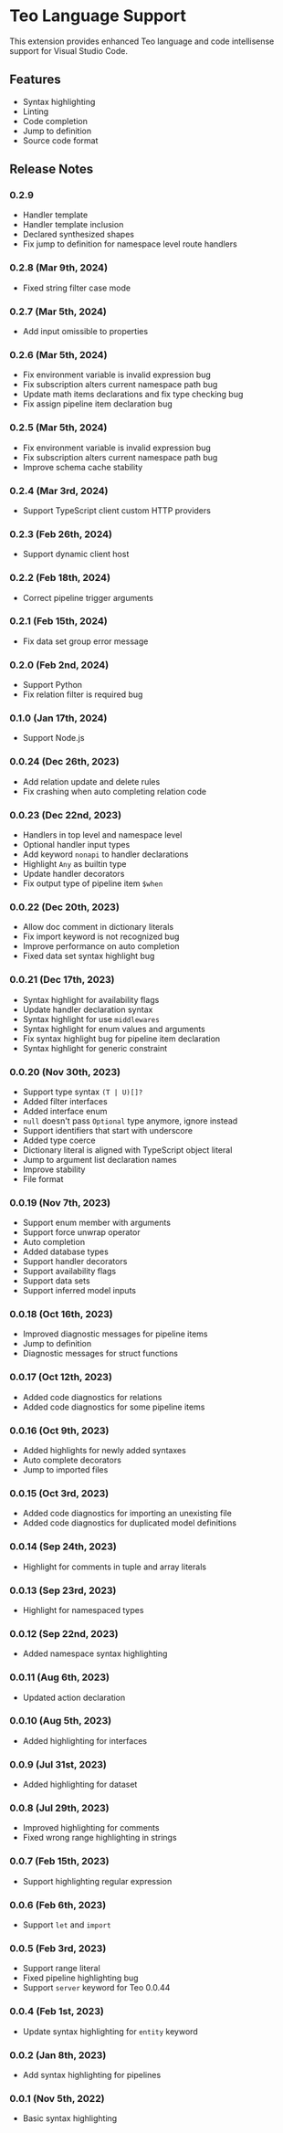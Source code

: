 # Teo Language Support

This extension provides enhanced Teo language and code intellisense support for
Visual Studio Code.

## Features

* Syntax highlighting
* Linting
* Code completion
* Jump to definition
* Source code format

## Release Notes

### 0.2.9

* Handler template
* Handler template inclusion
* Declared synthesized shapes
* Fix jump to definition for namespace level route handlers

### 0.2.8 (Mar 9th, 2024)

* Fixed string filter case mode

### 0.2.7 (Mar 5th, 2024)

* Add input omissible to properties

### 0.2.6 (Mar 5th, 2024)

* Fix environment variable is invalid expression bug
* Fix subscription alters current namespace path bug
* Update math items declarations and fix type checking bug
* Fix assign pipeline item declaration bug

### 0.2.5 (Mar 5th, 2024)

* Fix environment variable is invalid expression bug
* Fix subscription alters current namespace path bug
* Improve schema cache stability

### 0.2.4 (Mar 3rd, 2024)

* Support TypeScript client custom HTTP providers

### 0.2.3 (Feb 26th, 2024)

* Support dynamic client host

### 0.2.2 (Feb 18th, 2024)

* Correct pipeline trigger arguments

### 0.2.1 (Feb 15th, 2024)

* Fix data set group error message

### 0.2.0 (Feb 2nd, 2024)

* Support Python
* Fix relation filter is required bug

### 0.1.0 (Jan 17th, 2024)

* Support Node.js

### 0.0.24 (Dec 26th, 2023)

* Add relation update and delete rules
* Fix crashing when auto completing relation code

### 0.0.23 (Dec 22nd, 2023)

* Handlers in top level and namespace level
* Optional handler input types
* Add keyword `nonapi` to handler declarations
* Highlight `Any` as builtin type
* Update handler decorators
* Fix output type of pipeline item `$when`

### 0.0.22 (Dec 20th, 2023)

* Allow doc comment in dictionary literals
* Fix import keyword is not recognized bug
* Improve performance on auto completion
* Fixed data set syntax highlight bug

### 0.0.21 (Dec 17th, 2023)

* Syntax highlight for availability flags
* Update handler declaration syntax
* Syntax highlight for use `middlewares`
* Syntax highlight for enum values and arguments
* Fix syntax highlight bug for pipeline item declaration
* Syntax highlight for generic constraint

### 0.0.20 (Nov 30th, 2023)

* Support type syntax `(T | U)[]?`
* Added filter interfaces
* Added interface enum
* `null` doesn't pass `Optional` type anymore, ignore instead
* Support identifiers that start with underscore
* Added type coerce
* Dictionary literal is aligned with TypeScript object literal
* Jump to argument list declaration names
* Improve stability
* File format

### 0.0.19 (Nov 7th, 2023)

* Support enum member with arguments
* Support force unwrap operator
* Auto completion
* Added database types
* Support handler decorators
* Support availability flags
* Support data sets
* Support inferred model inputs

### 0.0.18 (Oct 16th, 2023)

* Improved diagnostic messages for pipeline items
* Jump to definition
* Diagnostic messages for struct functions

### 0.0.17 (Oct 12th, 2023)

* Added code diagnostics for relations
* Added code diagnostics for some pipeline items

### 0.0.16 (Oct 9th, 2023)

* Added highlights for newly added syntaxes
* Auto complete decorators
* Jump to imported files

### 0.0.15 (Oct 3rd, 2023)

* Added code diagnostics for importing an unexisting file
* Added code diagnostics for duplicated model definitions

### 0.0.14 (Sep 24th, 2023)

* Highlight for comments in tuple and array literals

### 0.0.13 (Sep 23rd, 2023)

* Highlight for namespaced types

### 0.0.12 (Sep 22nd, 2023)

* Added namespace syntax highlighting

### 0.0.11 (Aug 6th, 2023)

* Updated action declaration

### 0.0.10 (Aug 5th, 2023)

* Added highlighting for interfaces

### 0.0.9 (Jul 31st, 2023)

* Added highlighting for dataset

### 0.0.8 (Jul 29th, 2023)

* Improved highlighting for comments
* Fixed wrong range highlighting in strings

### 0.0.7 (Feb 15th, 2023)

* Support highlighting regular expression

### 0.0.6 (Feb 6th, 2023)

* Support `let` and `import`

### 0.0.5 (Feb 3rd, 2023)

* Support range literal
* Fixed pipeline highlighting bug
* Support `server` keyword for Teo 0.0.44

### 0.0.4 (Feb 1st, 2023)

* Update syntax highlighting for `entity` keyword

### 0.0.2 (Jan 8th, 2023)

* Add syntax highlighting for pipelines

### 0.0.1 (Nov 5th, 2022)

* Basic syntax highlighting
